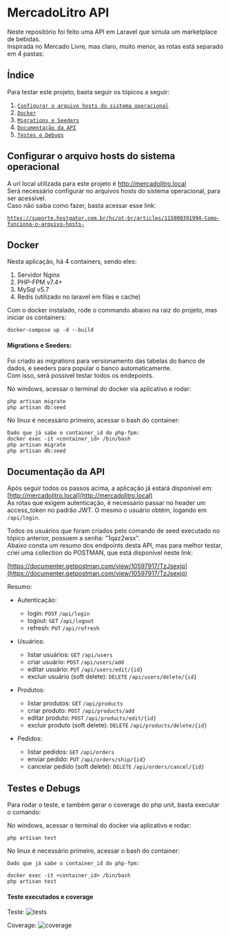 # MercadoLitro API

Neste repositório foi feito uma API em Laravel que simula um marketplace de bebidas.  
Inspirada no Mercado Livre, mas claro, muito menor, as rotas está separado em 4 pastas:


## Índice

Para testar este projeto, basta seguir os tópicos a seguir:

1. [`Configurar o arquivo hosts do sistema operacional`](#hosts-config)
2. [`Docker`](https://www.docker.com/products/docker-desktop)
2. [`Migrations e Seeders`](https://www.docker.com/products/docker-desktop)
3. [`Documentação da API`](https://www.docker.com/products/docker-desktop)
4. [`Testes e Debugs`](https://www.docker.com/products/docker-desktop)


## <a name="hosts-config"></a> Configurar o arquivo hosts do sistema operacional

A url local utilizada para este projeto é http://mercadolitro.local  
Será necessário configurar no arquivos hosts do sistema operacional, para ser acessível.  
Caso não saiba como fazer, basta acessar esse link:  

[`https://suporte.hostgator.com.br/hc/pt-br/articles/115000391994-Como-funciona-o-arquivo-hosts-`](https://suporte.hostgator.com.br/hc/pt-br/articles/115000391994-Como-funciona-o-arquivo-hosts-)

## Docker

Nesta aplicação, há 4 containers, sendo eles:

1. Servidor Nginx
2. PHP-FPM v7.4+
3. MySql v5.7
4. Redis (utilizado no laravel em filas e cache)

Com o docker instalado, rode o commando abaixo na raiz do projeto, mas iniciar os containers:  
```
docker-compose up -d --build
```

#### Migrations e Seeders:

Foi criado as migrations para versionamento das tabelas do banco de dados, e seeders para popular o banco automaticamente.  
Com isso, será possível testar todos os endepoints.   

No windows, acessar o terminal do docker via aplicativo e rodar:
```
php artisan migrate
php artisan db:seed

```
No linux é necessário primeiro, acessar o bash do container:
```
Dado que já sabe o container_id do php-fpm:
docker exec -it <container_id> /bin/bash
php artisan migrate
php artisan db:seed
```
## Documentação da API

Após seguir todos os passos acima, a aplicação já estará disponível em: [http://mercadolitro.local](http://mercadolitro.local)  
As rotas que exigem autenticação, é necessário passar no header um access_token no padrão JWT. O mesmo o usuário obtém, logando em `/api/login`.

Todos os usuários que foram criados pelo comando de seed executado no tópico anterior, possuem a senha: "1qaz2wsx".  
Abaixo consta um resumo dos endpoints desta API, mas para melhor testar, criei uma collection do POSTMAN, que está disponível neste link: 

[https://documenter.getpostman.com/view/10597917/TzJsexjq](https://documenter.getpostman.com/view/10597917/TzJsexjq) 

Resumo:
- Autenticação:
  - login: `POST` `/api/login`
  - logout: `GET` `/api/logout`
  - refresh: `PUT` `/api/refresh`
  
- Usuários:
  - listar usuários: `GET` `/api/users`
  - criar usuário: `POST` `/api/users/add`
  - editar usuário: `PUT` `/api/users/edit/{id}`
  - excluir usuário (soft delete): `DELETE` `/api/users/delete/{id}` 
  
- Produtos:
  - listar produtos: `GET` `/api/products`
  - criar produto: `POST` `/api/products/add`
  - editar produto: `POST` `/api/products/edit/{id}`
  - excluir produto (soft delete): `DELETE` `/api/products/delete/{id}`
  
- Pedidos:
  - listar pedidos: `GET` `/api/orders`
  - enviar pedido: `PUT` `/api/orders/ship/{id}`
  - cancelar pedido (soft delete): `DELETE` `/api/orders/cancel/{id}`

## Testes e Debugs

Para rodar o teste, e também gerar o coverage do php unit, basta executar o comando:  

No windows, acessar o terminal do docker via aplicativo e rodar:
```
php artisan test
```
No linux é necessário primeiro, acessar o bash do container:
```
Dado que já sabe o container_id do php-fpm:

docker exec -it <container_id> /bin/bash
php artisan test
```
#### Teste executados e coverage
Teste:
![tests](https://user-images.githubusercontent.com/14855959/73621012-307c5900-4613-11ea-9dc4-ab33ca44ee7b.png)   

Coverage:
![coverage](https://github.com/williudo/mercadolitro/blob/master/docs/coverage_phpunit.png?raw=true)
